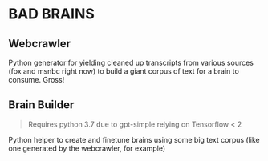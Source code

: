 # BAD BRAINS

## Webcrawler

Python generator for yielding cleaned up transcripts from various sources (fox and msnbc right now) to build a giant corpus of text for a brain to consume. Gross!

## Brain Builder

> Requires python 3.7 due to gpt-simple relying on Tensorflow < 2

Python helper to create and finetune brains using some big text corpus (like one generated by the webcrawler, for example)